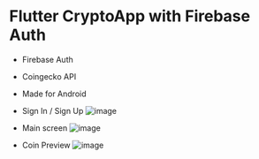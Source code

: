 # Flutter CryptoApp with Firebase Auth

* Firebase Auth
* Coingecko API
* Made for Android

* Sign In / Sign Up
![image](https://github.com/Dominikk27/CryptoApp-withFirebaseAuth/assets/69403234/808cfd30-f35a-4472-af27-54b2022b64e1)

* Main screen
![image](https://github.com/Dominikk27/CryptoApp-withFirebaseAuth/assets/69403234/1a5a8f3f-eec7-4be4-97f3-db86d3258dd5)


* Coin Preview
![image](https://github.com/Dominikk27/CryptoApp-withFirebaseAuth/assets/69403234/2e6dfd1b-5832-4731-8af2-ad3c201c0520)
